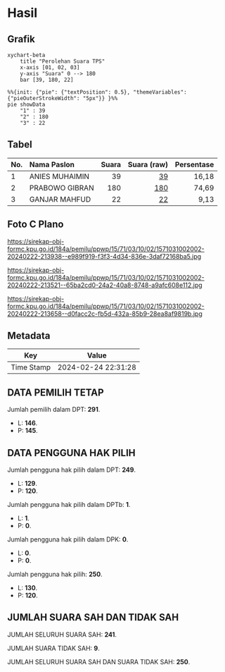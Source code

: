 # Hasil

## Grafik

```mermaid
xychart-beta
    title "Perolehan Suara TPS"
    x-axis [01, 02, 03]
    y-axis "Suara" 0 --> 180
    bar [39, 180, 22]
```

```mermaid
%%{init: {"pie": {"textPosition": 0.5}, "themeVariables": {"pieOuterStrokeWidth": "5px"}} }%%
pie showData
    "1" : 39
    "2" : 180
    "3" : 22
```

## Tabel

| No. | Nama Paslon    | Suara | Suara (raw) | Persentase |
|:--- |:-------------- | -----:| -----------:| ----------:|
| 1   | ANIES MUHAIMIN | 39    | [39][p-1]   | 16,18      |
| 2   | PRABOWO GIBRAN | 180   | [180][p-2]  | 74,69      |
| 3   | GANJAR MAHFUD  | 22    | [22][p-3]   | 9,13       |


[p-1]: https://github.com/gigit-pemilu/pemilu-2024-15-jambi/blob/main/pilpres/hitung-suara/sub/15-jambi/sub/71-kota-jambi/sub/03-jambi-timur/sub/1002-kasang-jaya/sub/002-tps/sub/paslon-1.txt
[p-2]: https://github.com/gigit-pemilu/pemilu-2024-15-jambi/blob/main/pilpres/hitung-suara/sub/15-jambi/sub/71-kota-jambi/sub/03-jambi-timur/sub/1002-kasang-jaya/sub/002-tps/sub/paslon-2.txt
[p-3]: https://github.com/gigit-pemilu/pemilu-2024-15-jambi/blob/main/pilpres/hitung-suara/sub/15-jambi/sub/71-kota-jambi/sub/03-jambi-timur/sub/1002-kasang-jaya/sub/002-tps/sub/paslon-3.txt

## Foto C Plano

https://sirekap-obj-formc.kpu.go.id/184a/pemilu/ppwp/15/71/03/10/02/1571031002002-20240222-213938--e989f919-f3f3-4d34-836e-3daf72168ba5.jpg

https://sirekap-obj-formc.kpu.go.id/184a/pemilu/ppwp/15/71/03/10/02/1571031002002-20240222-213521--65ba2cd0-24a2-40a8-8748-a9afc608e112.jpg

https://sirekap-obj-formc.kpu.go.id/184a/pemilu/ppwp/15/71/03/10/02/1571031002002-20240222-213658--d0facc2c-fb5d-432a-85b9-28ea8af9819b.jpg


## Metadata

| Key        | Value               |
| ---------- | ------------------- |
| Time Stamp | 2024-02-24 22:31:28 |


## DATA PEMILIH TETAP

Jumlah pemilih dalam DPT: **291**.
 * L: **146**.
 * P: **145**.

## DATA PENGGUNA HAK PILIH

Jumlah pengguna hak pilih dalam DPT: **249**.
 * L: **129**.
 * P: **120**.

Jumlah pengguna hak pilih dalam DPTb: **1**.
 * L: **1**.
 * P: **0**.

Jumlah pengguna hak pilih dalam DPK: **0**.
 * L: **0**.
 * P: **0**.

Jumlah pengguna hak pilih: **250**.
 * L: **130**.
 * P: **120**.

## JUMLAH SUARA SAH DAN TIDAK SAH

JUMLAH SELURUH SUARA SAH: **241**.

JUMLAH SUARA TIDAK SAH: **9**.

JUMLAH SELURUH SUARA SAH DAN SUARA TIDAK SAH: **250**.


